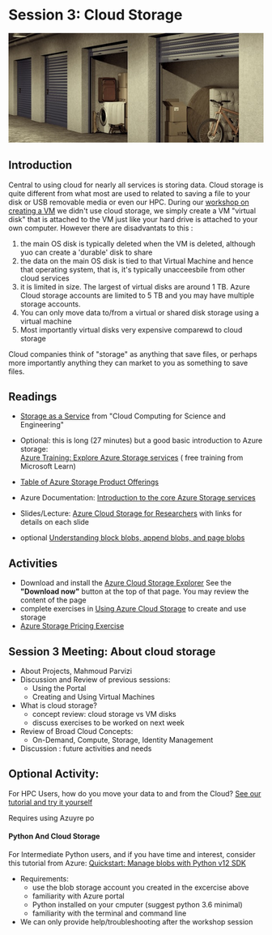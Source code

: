 # Session 3: Cloud Storage

![storage_units](../img/storage_units.jpg)

## Introduction

Central to using cloud for nearly all services is storing data.   Cloud storage is quite different from what most are used to related to saving a file to your disk or USB removable media or even our HPC.   During our [workshop on creating a VM](../session_how_to_cloud) we didn't use cloud storage, we simply create a VM "virtual disk" that is attached to the VM just like your hard drive is attached to your own computer.   However there are disadvantats to this : 
  1. the main OS disk is typically deleted when the VM is deleted, although yuo can create a 'durable' disk to share
  1. the data on the main OS disk is tied to that Virtual Machine and hence that operating system, that is, it's typically unacceesbile from other cloud services 
  1. it is limited in size.  The largest of virtual disks are around 1 TB.  Azure Cloud storage accounts are limited to 5 TB and you may have multiple storage accounts.   
  1. You can only move data to/from a virtual or shared disk storage using a virtual machine
  1. Most importantly virtual disks very expensive comparewd to cloud storage 
  
Cloud companies think of "storage" as anything that save files, or perhaps more importantly anything they can market to you as something to save files.   

## Readings

  - [Storage as a Service](https://s3.us-east-2.amazonaws.com/a-book/storage.html) from "Cloud Computing for Science and Engineering"  
  - Optional: this is long (27 minutes) but a good basic introduction to Azure storage: <br>
    [Azure Training: Explore Azure Storage services](https://docs.microsoft.com/en-us/learn/modules/azure-storage-fundamentals/) ( free training from Microsoft Learn)
  - [Table of Azure Storage Product Offerings](https://azure.microsoft.com/en-us/product-categories/storage/)
  - Azure Documentation: [Introduction to the core Azure Storage services
](https://docs.microsoft.com/en-us/azure/storage/common/storage-introduction)
  - Slides/Lecture: [Azure Cloud Storage for Researchers](azure_cloud_storage_for_researchers.html) with links for details on each slide

  - optional [Understanding block blobs, append blobs, and page blobs](https://docs.microsoft.com/en-us/rest/api/storageservices/understanding-block-blobs--append-blobs--and-page-blobs)

## Activities

  - Download and install the [Azure Cloud Storage Explorer](https://azure.microsoft.com/en-us/features/storage-explorer/)  See the **"Download now"** button at the top of that page.  You may review the content of the page
  - complete exercises in [Using Azure Cloud Storage](exercise_using_azure_cloud_storage.md) to create and use storage
  - [Azure Storage Pricing Exercise](storage_pricing_exercise.md) 
  

## Session 3 Meeting: About cloud storage

 - About Projects, Mahmoud Parvizi
 - Discussion and Review of previous sessions: 
     - Using the Portal
     - Creating and Using Virtual Machines
 - What is cloud storage? 
     - concept review: cloud storage vs VM disks
     - discuss exercises to be worked on next week
 - Review of Broad Cloud Concepts: 
     - On-Demand, Compute, Storage, Identity Management
 - Discussion : future activities and needs


## Optional Activity: 
 
For HPC Users, how do you move your data to and from the Cloud? [See our tutorial and try it yourself](how_to_hpc_and_cloudstorage.md)

Requires using Azuyre po

#### Python And Cloud Storage

For Intermediate Python users, and if you have time and interest, consider this tutorial from Azure:
   [Quickstart: Manage blobs with Python v12 SDK](https://docs.microsoft.com/en-us/azure/storage/blobs/storage-quickstart-blobs-python)

- Requirements:
  - use the blob storage account you created in the excercise above
  - familiarity with Azure portal 
  - Python installed on your cmputer (suggest python 3.6 minimal)
  - familiarity with the terminal and command line
- We can only provide help/troubleshooting after the workshop session

